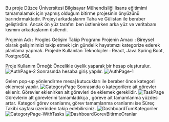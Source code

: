 Bu proje Düzce Üniversitesi Bilgisayar Mühendisliği lisans eğitimimi tamamalamak için yapmış olduğum bitirme projesinin önyüzünü barındırmaktadır. Projeyi arkadaşlarım Taha ve Gülistan ile beraber geliştirdim. Ancak ön yüz tarafını ben üstlenirken arka yüz ve veritabanı kısmını arkadaşlarım üstlendi.

Projenin Adı : Progles Gelişim Takip Programı
Projenin Amacı : Bireysel olarak gelişimimizi takip etmek için gündelik hayatımızı kategorize ederek planlama yapmak.
Projede Kullanılan Teknolojiler : React, Java Spring Boot, PostgreSQL


Proje Kullanım Örneği: Öncelikle üyelik yaparak bir hesap oluşturulur.
![AuthPage-2](https://github.com/aniltarar/progless/assets/116951344/1c0d54f5-203c-4c7c-8777-018eaa893c28)
Sonrasında hesaba giriş yapılır.
![AuthPage-1](https://github.com/aniltarar/progless/assets/116951344/ebbc5ecd-6307-48ed-847e-7a5e6392e8b8)

Gelen pop-up yönlendirme mesaj kutucukları ile beraber önce kategori eklemesi yapılır. 
![CategoryPage](https://github.com/aniltarar/progless/assets/116951344/6c604cda-c21d-40ea-844b-492140267a82)
Sonrasında o kategorilere ait görevler eklenir. 
Görevler eklenirken alt görevleri de eklemek gereklidir.
![TaskPage](https://github.com/aniltarar/progless/assets/116951344/8437086e-78e0-42a6-9003-d2706e567c6a)
Görevlerin alt görevlerini tamamladıkça , göreve ait tamamlanma yüzdesi artar.
Kategori görev oranlarını, görev tamamlanma oranlarını ise Süreç Takibi sayfası üzerinden takip edebilirsiniz. 
![DashboardTumKategoriler](https://github.com/aniltarar/progless/assets/116951344/f7b5b637-e43b-4ee3-95b7-258958f68bff)
![CategoryPage-WithTasks](https://github.com/aniltarar/progless/assets/116951344/93fb9730-5d67-47ab-87a4-8ffccbc29f2f)
![DashboardGorevBitirmeOranlar](https://github.com/aniltarar/progless/assets/116951344/500a5f08-598a-41cb-9f13-11f3d1a4f304)


